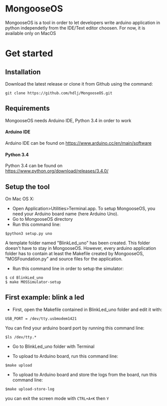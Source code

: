# MongooseOS

MongooseOS is a tool in order to let developers write arduino application in python independetly from the IDE/Text editor choosen. For now, it is available only on MacOS

# Get started

## Installation

Download the latest release or clone it from Github using the command:

`git clone https://github.com/hdlj/MongooseOS.git`

## Requirements

MongooseOS needs Arduino IDE, Python 3.4 in order to work

#### Arduino IDE 
Arduino IDE can be found on https://www.arduino.cc/en/main/software

#### Python 3.4 
Python 3.4 can be found on https://www.python.org/download/releases/3.4.0/


## Setup the tool

On Mac OS X:

* Open Application>Utilities>Terminal.app. To setup MongooseOS, you need your Arduino board name (here Arduino Uno).
* Go to MongooseOS directory
* Run this command line:

`$python3 setup.py uno`

A template folder named "BlinkLed_uno" has been created. This folder doesn't have to stay in MongooseOS. However, every arduino application folder has to contain at least the Makefile created by MongooseOS, "MOSFoundation.py" and source files for the application.

* Run this command line in order to setup the simulator:

```
$ cd BlinkLed_uno
$ make MOSSimulator-setup
```

## First example: blink a led

* First, open the Makefile contained in BlinkLed_uno folder and edit it with:

`USB_PORT = /dev/tty.usbmodem1421`

You can find your arduino board port by running this command line:

`$ls /dev/tty.*`

* Go to BlinkLed_uno folder with Terminal

* To upload to Arduino board, run this command line:

`$make upload`

* To upload to Arduino board and store the logs from the board, run this command line:

`$make upload-store-log`

you can exit the screen mode with `CTRL+A+K` then `Y`




